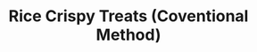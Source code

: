 ---
title: Rice Crispy Treats (Coventional Method)
description: 
tags: family dessert
source: 
yield: 
ingredients: 
- 1/4 cup Parkay margarine
- 1 10oz bag (approx 40 large) marshmellows
- 6 cups rice crispies
instructions: 
- Melt margarine in a 3-quart saucepan over low heat
- Add marshmellows to the saucepan. Stir until melted and well blended. Remove from heat
- Stir in rice crispies until well coated
- Press into a greased 13x9 baking pan
- Cool and cut
---
